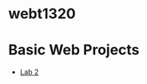 # webt1320

<h1>Basic Web Projects</h1>

<ul>
   <li><a href="Lab 2/Index.html" target="_blank">Lab 2</a></li>
</ul>